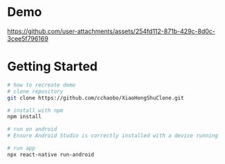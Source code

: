 # Demo


https://github.com/user-attachments/assets/254fd112-871b-429c-8d0c-3cee5f796169



# Getting Started

```bash
# how to recreate demo
# clone repository
git clone https://github.com/cchaobo/XiaoHongShuClone.git

# install with npm
npm install

# run on android
# Ensure Android Studio is correctly installed with a device running

# run app
npx react-native run-android
```
